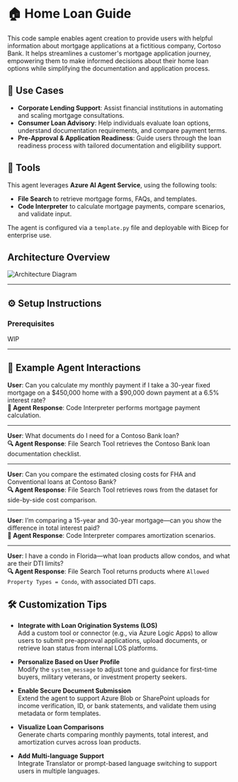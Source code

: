# 🏠 Home Loan Guide

This code sample enables agent creation to provide users with helpful information about mortgage applications at a fictitious company, Cortoso Bank.
It helps streamlines a customer's mortgage application journey, empowering them to make informed decisions about their home loan options while simplifying the documentation and application process.


## 💼 Use Cases

- **Corporate Lending Support**: Assist financial institutions in automating and scaling mortgage consultations.
- **Consumer Loan Advisory**: Help individuals evaluate loan options, understand documentation requirements, and compare payment terms.
- **Pre-Approval & Application Readiness**: Guide users through the loan readiness process with tailored documentation and eligibility support.


## 🧩 Tools

This agent leverages **Azure AI Agent Service**, using the following tools:

- **File Search** to retrieve mortgage forms, FAQs, and templates.
- **Code Interpreter** to calculate mortgage payments, compare scenarios, and validate input.

The agent is configured via a `template.py` file and deployable with Bicep for enterprise use.

## Architecture Overview

![Architecture Diagram](assets/architecture.png)

---


## ⚙️ Setup Instructions

### Prerequisites
WIP

---
## 💬 Example Agent Interactions

**User**: Can you calculate my monthly payment if I take a 30-year fixed mortgage on a $450,000 home with a $90,000 down payment at a 6.5% interest rate?  
**🔧 Agent Response**: Code Interpreter performs mortgage payment calculation.

---

**User**: What documents do I need for a Contoso Bank loan?  
**🔍 Agent Response**: File Search Tool retrieves the Contoso Bank loan documentation checklist.

---

**User**: Can you compare the estimated closing costs for FHA and Conventional loans at Contoso Bank?  
**🔍 Agent Response**: File Search Tool retrieves rows from the dataset for side-by-side cost comparison.

---

**User**: I’m comparing a 15-year and 30-year mortgage—can you show the difference in total interest paid?  
**🔧 Agent Response**: Code Interpreter compares amortization scenarios.

---

**User**: I have a condo in Florida—what loan products allow condos, and what are their DTI limits?  
**🔍 Agent Response**: File Search Tool returns products where `Allowed Property Types = Condo`, with associated DTI caps.


 
## 🛠 Customization Tips

- **Integrate with Loan Origination Systems (LOS)**  
  Add a custom tool or connector (e.g., via Azure Logic Apps) to allow users to submit pre-approval applications, upload documents, or retrieve loan status from internal LOS platforms.

- **Personalize Based on User Profile**  
  Modify the `system_message` to adjust tone and guidance for first-time buyers, military veterans, or investment property seekers.

- **Enable Secure Document Submission**  
  Extend the agent to support Azure Blob or SharePoint uploads for income verification, ID, or bank statements, and validate them using metadata or form templates.

- **Visualize Loan Comparisons**  
  Generate charts comparing monthly payments, total interest, and amortization curves across loan products.

- **Add Multi-language Support**  
  Integrate Translator or prompt-based language switching to support users in multiple languages.
